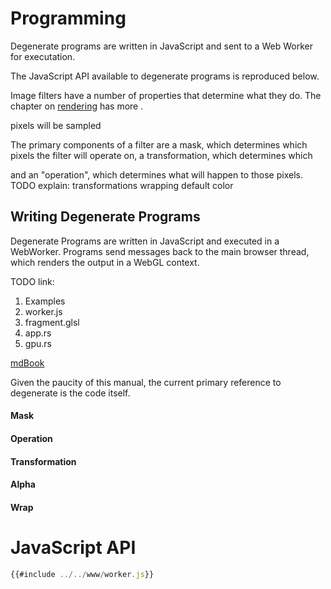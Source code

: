# Programming

Degenerate programs are written in JavaScript and sent to a Web Worker for
executation.


The JavaScript API available to degenerate programs is reproduced
below.



Image filters have a number of properties that determine what they do. The
chapter on [rendering](rendering.md) has more .

pixels will be sampled

The primary components of a filter are a mask, which determines which pixels
the filter will operate on, a transformation, which determines which

and an "operation", which determines what will
happen to those pixels.
TODO explain:
transformations
wrapping
default color

## Writing Degenerate Programs

Degenerate Programs are written in JavaScript and executed in a WebWorker.
Programs send messages back to the main browser thread, which renders the output
in a WebGL context.

TODO link:
1. Examples
2. worker.js
3. fragment.glsl
4. app.rs
5. gpu.rs

[mdBook](mdBook.md)

Given the paucity of this manual, the current primary reference to degenerate
is the code itself.



#### Mask

#### Operation

#### Transformation

#### Alpha

#### Wrap

# JavaScript API

```javascript
{{#include ../../www/worker.js}}
```
